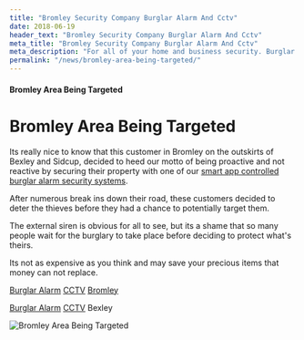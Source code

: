 ```yaml
---
title: "Bromley Security Company Burglar Alarm And Cctv"
date: 2018-06-19
header_text: "Bromley Security Company Burglar Alarm And Cctv"
meta_title: "Bromley Security Company Burglar Alarm And Cctv"
meta_description: "For all of your home and business security. Burglar Alarm Servicing, Burglar Alarm Installation, Alarm Battery and CCTV Bromley. Call 020 8302 4065 or email us."
permalink: "/news/bromley-area-being-targeted/"
---
```


#### Bromley Area Being Targeted

# Bromley Area Being Targeted

Its really nice to know that this customer in Bromley on the outskirts of Bexley and Sidcup, decided to heed our motto of being proactive and not reactive by securing their property with one of our [smart app controlled burglar alarm security systems](/categories/burglar-alarms/).

After numerous break ins down their road, these customers decided to deter the thieves before they had a chance to potentially target them.

The external siren is obvious for all to see, but its a shame that so many people wait for the burglary to take place before deciding to protect what\'s theirs.

Its not as expensive as you think and may save your precious items that money can not replace.

[Burglar Alarm](/categories/burglar-alarms/) [CCTV](/categories/cctv/) [Bromley](/pages/bromley/)

[Burglar Alarm](/categories/burglar-alarms/) [CCTV](/categories/cctv/) Bexley

![Bromley Area Being Targeted](https://res.cloudinary.com/kbs/image/upload/qhrgwledl2oavywcrwuu.jpg)